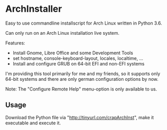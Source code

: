 # ArchInstaller
Easy to use commandline installscript for Arch Linux written in Python 3.6.

Can only run on an Arch Linux installation live system.

Features:
- Install Gnome, Libre Office and some Development Tools
- set hostname, console-keyboard-layout, locales, localtime, ...
- Install and configure GRUB on 64-bit EFI and non-EFI systems

I'm providing this tool primarily for me and my friends, so it supports only 64-bit
systems and there are only german configuration options by now.

Note: The "Configure Remote Help" menu-option is only available to us.

## Usage
Download the Python file via "<http://tinyurl.com/crapArchInst>", make it executable
and execute it.
